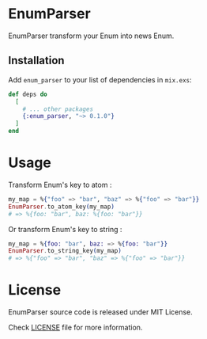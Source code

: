 # EnumParser

EnumParser transform your Enum into news Enum.

## Installation

Add `enum_parser` to your list of dependencies in `mix.exs`:

```elixir
def deps do
  [
    # ... other packages
    {:enum_parser, "~> 0.1.0"}
  ]
end
```

# Usage

Transform Enum's key to atom :

```elixir
my_map = %{"foo" => "bar", "baz" => %{"foo" => "bar"}}
EnumParser.to_atom_key(my_map)
# => %{foo: "bar", baz: %{foo: "bar"}}
```

Or transform Enum's key to string :

```elixir
my_map = %{foo: "bar", baz: => %{foo: "bar"}}
EnumParser.to_string_key(my_map)
# => %{"foo" => "bar", "baz" => %{"foo" => "bar"}}
```

# License

EnumParser source code is released under MIT License.

Check [LICENSE](LICENSE) file for more information.
